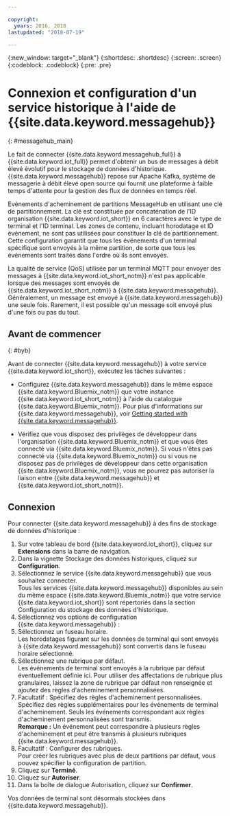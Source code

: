 ```yaml
---

copyright:
  years: 2016, 2018
lastupdated: "2018-07-19"

---
```


{:new_window: target="\_blank"}
{:shortdesc: .shortdesc}
{:screen: .screen}
{:codeblock: .codeblock}
{:pre: .pre}

# Connexion et configuration d'un service historique à l'aide de {{site.data.keyword.messagehub}}  
{: #messagehub_main}

Le fait de connecter {{site.data.keyword.messagehub_full}} à {{site.data.keyword.iot_full}} permet d'obtenir un bus de messages à débit élevé évolutif pour le stockage de données d'historique. {{site.data.keyword.messagehub}} repose sur Apache Kafka, système de messagerie à débit élevé open source qui fournit une plateforme à faible temps d'attente pour la gestion des flux de données en temps réel.

Evénements d'acheminement de partitions MessageHub en utilisant une clé de partitionnement. La clé est constituée par concaténation de l'ID organisation {{site.data.keyword.iot_short}} en 6 caractères avec le type de terminal et l'ID terminal. Les zones de contenu, incluant horodatage et ID événement, ne sont pas utilisées pour constituer la clé de partitionnement. Cette configuration garantit que tous les événements d'un terminal spécifique sont envoyés à la même partition, de sorte que tous les événements sont traités dans l'ordre où ils sont envoyés. 

La qualité de service (QoS) utilisée par un terminal MQTT pour envoyer des messages à {{site.data.keyword.iot_short_notm}} n'est pas applicable lorsque des messages sont envoyés de {{site.data.keyword.iot_short_notm}} à {{site.data.keyword.messagehub}}. Généralement, un message est envoyé à {{site.data.keyword.messagehub}} une seule fois. Rarement, il est possible qu'un message soit envoyé plus d'une fois ou pas du tout.

## Avant de commencer  
{: #byb}

Avant de connecter {{site.data.keyword.messagehub}} à votre service {{site.data.keyword.iot_short}}, exécutez les tâches suivantes :

- Configurez {{site.data.keyword.messagehub}} dans le même espace {{site.data.keyword.Bluemix_notm}} que votre instance {{site.data.keyword.iot_short_notm}} à l'aide du catalogue {{site.data.keyword.Bluemix_notm}}. Pour plus d'informations sur {{site.data.keyword.messagehub}}, voir [Getting started with {{site.data.keyword.messagehub}}](https://console.{DomainName}/docs/services/MessageHub/index.html).

- Vérifiez que vous disposez des privilèges de développeur dans l'organisation {{site.data.keyword.Bluemix_notm}} et que vous êtes connecté via {{site.data.keyword.Bluemix_notm}}. Si vous n'êtes pas connecté via {{site.data.keyword.Bluemix_notm}} ou si vous ne disposez pas de privilèges de développeur dans cette organisation {{site.data.keyword.Bluemix_notm}},  vous ne pourrez pas autoriser la liaison entre {{site.data.keyword.messagehub}} et {{site.data.keyword.iot_short_notm}}.


## Connexion

Pour connecter {{site.data.keyword.messagehub}} à des fins de stockage de données d'historique :

1. Sur votre tableau de bord {{site.data.keyword.iot_short}}, cliquez sur **Extensions** dans la barre de navigation.
2. Dans la vignette Stockage des données historiques, cliquez sur **Configuration**.
4. Sélectionnez le service {{site.data.keyword.messagehub}} que vous souhaitez connecter.  
Tous les services {{site.data.keyword.messagehub}} disponibles au sein du même espace {{site.data.keyword.Bluemix_notm}} que votre service {{site.data.keyword.iot_short}} sont répertoriés dans la section Configuration du stockage des données d'historique.
5. Sélectionnez vos options de configuration {{site.data.keyword.messagehub}} :
 1. Sélectionnez un fuseau horaire.  
 Les horodatages figurant sur les données de terminal qui sont envoyés à {{site.data.keyword.messagehub}} sont convertis dans le fuseau horaire sélectionné.
 2. Sélectionnez une rubrique par défaut.  
 Les événements de terminal sont envoyés à la rubrique par défaut éventuellement définie ici. Pour utiliser des affectations de rubrique plus granulaires, laissez la zone de rubrique par défaut non renseignée et ajoutez des règles d'acheminement personnalisées.
 3. Facultatif : Spécifiez des règles d'acheminement personnalisées.  
 Spécifiez des règles supplémentaires pour les événements de terminal d'acheminement. Seuls les événements correspondant aux règles d'acheminement personnalisées sont transmis.  
 **Remarque :** Un événement peut correspondre à plusieurs règles d'acheminement et peut être transmis à plusieurs rubriques {{site.data.keyword.messagehub}}.
 4. Facultatif : Configurer des rubriques.  
 Pour créer les rubriques avec plus de deux partitions par défaut, vous pouvez spécifier la configuration de partition.
 5. Cliquez sur **Terminé**.
5. Cliquez sur **Autoriser**.
6. Dans la boîte de dialogue Autorisation, cliquez sur **Confirmer**.

Vos données de terminal sont désormais stockées dans {{site.data.keyword.messagehub}}.
